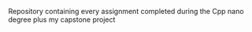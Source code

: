 Repository containing every assignment completed during the Cpp nano degree plus my capstone project
